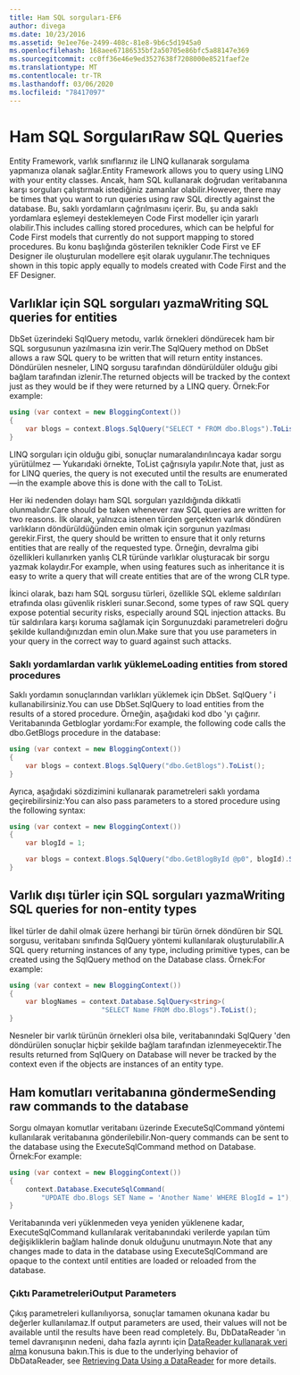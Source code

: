 ```yaml
---
title: Ham SQL sorguları-EF6
author: divega
ms.date: 10/23/2016
ms.assetid: 9e1ee76e-2499-408c-81e8-9b6c5d1945a0
ms.openlocfilehash: 168aee67186535bf2a50705e86bfc5a88147e369
ms.sourcegitcommit: cc0ff36e46e9ed3527638f7208000e8521faef2e
ms.translationtype: MT
ms.contentlocale: tr-TR
ms.lasthandoff: 03/06/2020
ms.locfileid: "78417097"
---
```

# <a name="raw-sql-queries"></a><span data-ttu-id="84d52-102">Ham SQL Sorguları</span><span class="sxs-lookup"><span data-stu-id="84d52-102">Raw SQL Queries</span></span>
<span data-ttu-id="84d52-103">Entity Framework, varlık sınıflarınız ile LINQ kullanarak sorgulama yapmanıza olanak sağlar.</span><span class="sxs-lookup"><span data-stu-id="84d52-103">Entity Framework allows you to query using LINQ with your entity classes.</span></span> <span data-ttu-id="84d52-104">Ancak, ham SQL kullanarak doğrudan veritabanına karşı sorguları çalıştırmak istediğiniz zamanlar olabilir.</span><span class="sxs-lookup"><span data-stu-id="84d52-104">However, there may be times that you want to run queries using raw SQL directly against the database.</span></span> <span data-ttu-id="84d52-105">Bu, saklı yordamların çağrılmasını içerir. Bu, şu anda saklı yordamlara eşlemeyi desteklemeyen Code First modeller için yararlı olabilir.</span><span class="sxs-lookup"><span data-stu-id="84d52-105">This includes calling stored procedures, which can be helpful for Code First models that currently do not support mapping to stored procedures.</span></span> <span data-ttu-id="84d52-106">Bu konu başlığında gösterilen teknikler Code First ve EF Designer ile oluşturulan modellere eşit olarak uygulanır.</span><span class="sxs-lookup"><span data-stu-id="84d52-106">The techniques shown in this topic apply equally to models created with Code First and the EF Designer.</span></span>  

## <a name="writing-sql-queries-for-entities"></a><span data-ttu-id="84d52-107">Varlıklar için SQL sorguları yazma</span><span class="sxs-lookup"><span data-stu-id="84d52-107">Writing SQL queries for entities</span></span>  

<span data-ttu-id="84d52-108">DbSet üzerindeki SqlQuery metodu, varlık örnekleri döndürecek ham bir SQL sorgusunun yazılmasına izin verir.</span><span class="sxs-lookup"><span data-stu-id="84d52-108">The SqlQuery method on DbSet allows a raw SQL query to be written that will return entity instances.</span></span> <span data-ttu-id="84d52-109">Döndürülen nesneler, LINQ sorgusu tarafından döndürüldüler olduğu gibi bağlam tarafından izlenir.</span><span class="sxs-lookup"><span data-stu-id="84d52-109">The returned objects will be tracked by the context just as they would be if they were returned by a LINQ query.</span></span> <span data-ttu-id="84d52-110">Örnek:</span><span class="sxs-lookup"><span data-stu-id="84d52-110">For example:</span></span>  

``` csharp  
using (var context = new BloggingContext())
{
    var blogs = context.Blogs.SqlQuery("SELECT * FROM dbo.Blogs").ToList();
}
```  

<span data-ttu-id="84d52-111">LINQ sorguları için olduğu gibi, sonuçlar numaralandırılıncaya kadar sorgu yürütülmez — Yukarıdaki örnekte, ToList çağrısıyla yapılır.</span><span class="sxs-lookup"><span data-stu-id="84d52-111">Note that, just as for LINQ queries, the query is not executed until the results are enumerated—in the example above this is done with the call to ToList.</span></span>  

<span data-ttu-id="84d52-112">Her iki nedenden dolayı ham SQL sorguları yazıldığında dikkatli olunmalıdır.</span><span class="sxs-lookup"><span data-stu-id="84d52-112">Care should be taken whenever raw SQL queries are written for two reasons.</span></span> <span data-ttu-id="84d52-113">İlk olarak, yalnızca istenen türden gerçekten varlık döndüren varlıkların döndürüldüğünden emin olmak için sorgunun yazılması gerekir.</span><span class="sxs-lookup"><span data-stu-id="84d52-113">First, the query should be written to ensure that it only returns entities that are really of the requested type.</span></span> <span data-ttu-id="84d52-114">Örneğin, devralma gibi özellikleri kullanırken yanlış CLR türünde varlıklar oluşturacak bir sorgu yazmak kolaydır.</span><span class="sxs-lookup"><span data-stu-id="84d52-114">For example, when using features such as inheritance it is easy to write a query that will create entities that are of the wrong CLR type.</span></span>  

<span data-ttu-id="84d52-115">İkinci olarak, bazı ham SQL sorgusu türleri, özellikle SQL ekleme saldırıları etrafında olası güvenlik riskleri sunar.</span><span class="sxs-lookup"><span data-stu-id="84d52-115">Second, some types of raw SQL query expose potential security risks, especially around SQL injection attacks.</span></span> <span data-ttu-id="84d52-116">Bu tür saldırılara karşı koruma sağlamak için Sorgunuzdaki parametreleri doğru şekilde kullandığınızdan emin olun.</span><span class="sxs-lookup"><span data-stu-id="84d52-116">Make sure that you use parameters in your query in the correct way to guard against such attacks.</span></span>  

### <a name="loading-entities-from-stored-procedures"></a><span data-ttu-id="84d52-117">Saklı yordamlardan varlık yükleme</span><span class="sxs-lookup"><span data-stu-id="84d52-117">Loading entities from stored procedures</span></span>  

<span data-ttu-id="84d52-118">Saklı yordamın sonuçlarından varlıkları yüklemek için DbSet. SqlQuery ' i kullanabilirsiniz.</span><span class="sxs-lookup"><span data-stu-id="84d52-118">You can use DbSet.SqlQuery to load entities from the results of a stored procedure.</span></span> <span data-ttu-id="84d52-119">Örneğin, aşağıdaki kod dbo 'yı çağırır. Veritabanında Getbloglar yordamı:</span><span class="sxs-lookup"><span data-stu-id="84d52-119">For example, the following code calls the dbo.GetBlogs procedure in the database:</span></span>  

``` csharp
using (var context = new BloggingContext())
{
    var blogs = context.Blogs.SqlQuery("dbo.GetBlogs").ToList();
}
```  

<span data-ttu-id="84d52-120">Ayrıca, aşağıdaki sözdizimini kullanarak parametreleri saklı yordama geçirebilirsiniz:</span><span class="sxs-lookup"><span data-stu-id="84d52-120">You can also pass parameters to a stored procedure using the following syntax:</span></span>  

``` csharp
using (var context = new BloggingContext())
{
    var blogId = 1;

    var blogs = context.Blogs.SqlQuery("dbo.GetBlogById @p0", blogId).Single();
}
```  

## <a name="writing-sql-queries-for-non-entity-types"></a><span data-ttu-id="84d52-121">Varlık dışı türler için SQL sorguları yazma</span><span class="sxs-lookup"><span data-stu-id="84d52-121">Writing SQL queries for non-entity types</span></span>  

<span data-ttu-id="84d52-122">İlkel türler de dahil olmak üzere herhangi bir türün örnek döndüren bir SQL sorgusu, veritabanı sınıfında SqlQuery yöntemi kullanılarak oluşturulabilir.</span><span class="sxs-lookup"><span data-stu-id="84d52-122">A SQL query returning instances of any type, including primitive types, can be created using the SqlQuery method on the Database class.</span></span> <span data-ttu-id="84d52-123">Örnek:</span><span class="sxs-lookup"><span data-stu-id="84d52-123">For example:</span></span>  

``` csharp
using (var context = new BloggingContext())
{
    var blogNames = context.Database.SqlQuery<string>(
                       "SELECT Name FROM dbo.Blogs").ToList();
}
```  

<span data-ttu-id="84d52-124">Nesneler bir varlık türünün örnekleri olsa bile, veritabanındaki SqlQuery 'den döndürülen sonuçlar hiçbir şekilde bağlam tarafından izlenmeyecektir.</span><span class="sxs-lookup"><span data-stu-id="84d52-124">The results returned from SqlQuery on Database will never be tracked by the context even if the objects are instances of an entity type.</span></span>  

## <a name="sending-raw-commands-to-the-database"></a><span data-ttu-id="84d52-125">Ham komutları veritabanına gönderme</span><span class="sxs-lookup"><span data-stu-id="84d52-125">Sending raw commands to the database</span></span>  

<span data-ttu-id="84d52-126">Sorgu olmayan komutlar veritabanı üzerinde ExecuteSqlCommand yöntemi kullanılarak veritabanına gönderilebilir.</span><span class="sxs-lookup"><span data-stu-id="84d52-126">Non-query commands can be sent to the database using the ExecuteSqlCommand method on Database.</span></span> <span data-ttu-id="84d52-127">Örnek:</span><span class="sxs-lookup"><span data-stu-id="84d52-127">For example:</span></span>  

``` csharp
using (var context = new BloggingContext())
{
    context.Database.ExecuteSqlCommand(
        "UPDATE dbo.Blogs SET Name = 'Another Name' WHERE BlogId = 1");
}
```  

<span data-ttu-id="84d52-128">Veritabanında veri yüklenmeden veya yeniden yüklenene kadar, ExecuteSqlCommand kullanılarak veritabanındaki verilerde yapılan tüm değişikliklerin bağlam halinde donuk olduğunu unutmayın.</span><span class="sxs-lookup"><span data-stu-id="84d52-128">Note that any changes made to data in the database using ExecuteSqlCommand are opaque to the context until entities are loaded or reloaded from the database.</span></span>  

### <a name="output-parameters"></a><span data-ttu-id="84d52-129">Çıktı Parametreleri</span><span class="sxs-lookup"><span data-stu-id="84d52-129">Output Parameters</span></span>  

<span data-ttu-id="84d52-130">Çıkış parametreleri kullanılıyorsa, sonuçlar tamamen okunana kadar bu değerler kullanılamaz.</span><span class="sxs-lookup"><span data-stu-id="84d52-130">If output parameters are used, their values will not be available until the results have been read completely.</span></span> <span data-ttu-id="84d52-131">Bu, DbDataReader 'ın temel davranışının nedeni, daha fazla ayrıntı için [DataReader kullanarak veri alma](https://go.microsoft.com/fwlink/?LinkID=398589) konusuna bakın.</span><span class="sxs-lookup"><span data-stu-id="84d52-131">This is due to the underlying behavior of DbDataReader, see [Retrieving Data Using a DataReader](https://go.microsoft.com/fwlink/?LinkID=398589) for more details.</span></span>  
